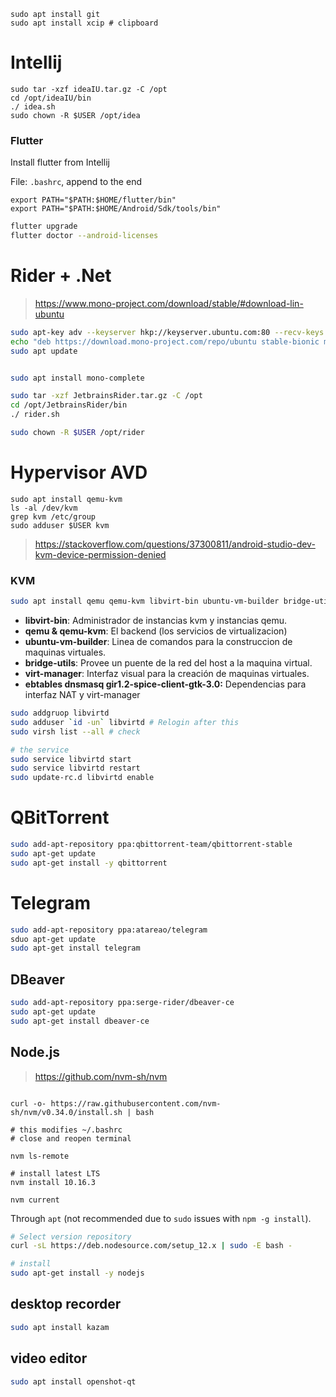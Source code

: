 

```
sudo apt install git
sudo apt install xcip # clipboard
```

# Intellij

```
sudo tar -xzf ideaIU.tar.gz -C /opt
cd /opt/ideaIU/bin
./ idea.sh
sudo chown -R $USER /opt/idea
```

### Flutter

Install flutter from Intellij

File: `.bashrc`, append to the end

```
export PATH="$PATH:$HOME/flutter/bin"
export PATH="$PATH:$HOME/Android/Sdk/tools/bin"

```

```bash
flutter upgrade
flutter doctor --android-licenses
```

#  Rider + .Net

> https://www.mono-project.com/download/stable/#download-lin-ubuntu

```bash
sudo apt-key adv --keyserver hkp://keyserver.ubuntu.com:80 --recv-keys 3FA7E0328081BFF6A14DA29AA6A19B38D3D831EF
echo "deb https://download.mono-project.com/repo/ubuntu stable-bionic main" | sudo tee /etc/apt/sources.list.d/mono-official-stable.list
sudo apt update


sudo apt install mono-complete
```

```bash
sudo tar -xzf JetbrainsRider.tar.gz -C /opt
cd /opt/JetbrainsRider/bin
./ rider.sh

sudo chown -R $USER /opt/rider
```



# Hypervisor AVD

```
sudo apt install qemu-kvm
ls -al /dev/kvm
grep kvm /etc/group
sudo adduser $USER kvm
```

> https://stackoverflow.com/questions/37300811/android-studio-dev-kvm-device-permission-denied



### KVM

```bash
sudo apt install qemu qemu-kvm libvirt-bin ubuntu-vm-builder bridge-utils virt-manager ebtables dnsmasq gir1.2-spice-client-gtk-3.0
```

- **libvirt-bin**: Administrador de instancias kvm y instancias qemu.
- **qemu & qemu-kvm**: El backend (los servicios de virtualizacion)
- **ubuntu-vm-builder**: Linea de comandos para la construccion de maquinas virtuales.
- **bridge-utils**: Provee un puente de la red del host a la maquina virtual.
- **virt-manager**: Interfaz visual para la creación de maquinas virtuales.
- **ebtables dnsmasq gir1.2-spice-client-gtk-3.0:** Dependencias para interfaz NAT y virt-manager

```bash
sudo addgruop libvirtd
sudo adduser `id -un` libvirtd # Relogin after this
sudo virsh list --all # check 
```

```bash
# the service
sudo service libvirtd start
sudo service libvirtd restart
sudo update-rc.d libvirtd enable
```



# QBitTorrent

```bash
sudo add-apt-repository ppa:qbittorrent-team/qbittorrent-stable
sudo apt-get update
sudo apt-get install -y qbittorrent
```

# Telegram

```bash
sudo add-apt-repository ppa:atareao/telegram
sduo apt-get update
sudo apt-get install telegram
```

## DBeaver

```bash
sudo add-apt-repository ppa:serge-rider/dbeaver-ce
sudo apt-get update
sudo apt-get install dbeaver-ce
```

## Node.js

>https://github.com/nvm-sh/nvm

```

curl -o- https://raw.githubusercontent.com/nvm-sh/nvm/v0.34.0/install.sh | bash

# this modifies ~/.bashrc
# close and reopen terminal

nvm ls-remote

# install latest LTS
nvm install 10.16.3

nvm current
```

Through `apt` (not recommended due to `sudo` issues with `npm -g install`).

```bash
# Select version repository
curl -sL https://deb.nodesource.com/setup_12.x | sudo -E bash -

# install
sudo apt-get install -y nodejs
```

## desktop recorder
```bash
sudo apt install kazam
```

## video editor
```bash
sudo apt install openshot-qt
```